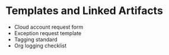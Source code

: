 # Templates and Linked Artifacts
- Cloud account request form
- Exception request template
- Tagging standard
- Org logging checklist
